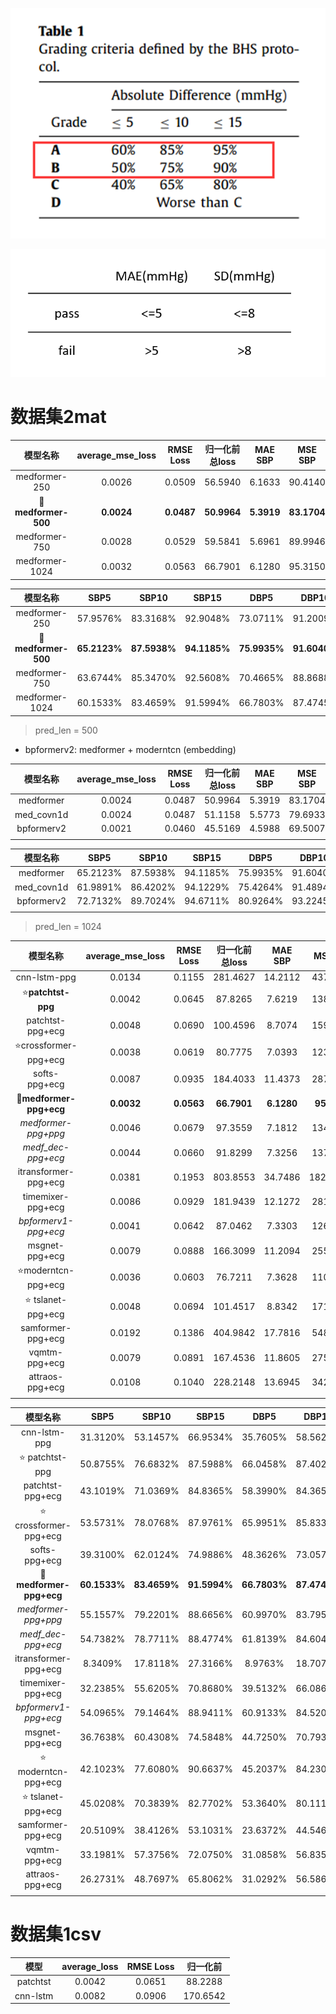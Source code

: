![BHS.png](image/BHS.png)

![AAMI.png](image/AAMI.png)

# 数据集2mat

|           模型名称           | average_mse_loss | RMSE Loss  |  归一化前总loss  |  MAE SBP   |   MSE SBP   |   SD_SBP   |  MAE DBP   |   MSE DBP   |   SD_DBP   | 
|:------------------------:|:----------------:|:----------:|:-----------:|:----------:|:-----------:|:----------:|:----------:|:-----------:|:----------:|
|      medformer-250       |      0.0026      |   0.0509   |   56.5940   |   6.1633   |   90.4140   |   7.3660   |   4.1184   |   45.6402   |   5.8848   |
| :star2:**medformer-500** |    **0.0024**    | **0.0487** | **50.9964** | **5.3919** | **83.1704** | **7.3433** | **3.8347** | **43.9991** | **5.9614** |
|      medformer-750       |      0.0028      |   0.0529   |   59.5841   |   5.6961   |   89.9946   |   7.6294   |   4.5455   |   56.6079   |   6.4364   |
|      medformer-1024      |      0.0032      |   0.0563   |   66.7901   |   6.1280   |   95.3150   |   7.5393   |   5.0020   |   64.8453   |   6.4997   |

|           模型名称           |     SBP5     |    SBP10     |    SBP15     |     DBP5     |    DBP10     |    DBP15     |
|:------------------------:|:------------:|:------------:|:------------:|:------------:|:------------:|:------------:|
|      medformer-250       |   57.9576%   |   83.3168%   |   92.9048%   |   73.0711%   |   91.2009%   |   95.8557%   |
| :star2:**medformer-500** | **65.2123%** | **87.5938%** | **94.1185%** | **75.9935%** | **91.6040%** | **95.8419%** |
|      medformer-750       |   63.6744%   |   85.3470%   |   92.5608%   |   70.4665%   |   88.8688%   |   94.4794%   |
|      medformer-1024      |   60.1533%   |   83.4659%   |   91.5994%   |   66.7803%   |   87.4745%   |   93.8422%   |

> pred_len = 500

- bpformerv2: medformer + moderntcn (embedding)

|    模型名称    | average_mse_loss | RMSE Loss | 归一化前总loss | MAE SBP | MSE SBP | SD_SBP | MAE DBP | MSE DBP | SD_DBP | 
|:----------:|:----------------:|:---------:|:---------:|:-------:|:-------:|:------:|:-------:|:-------:|:------:|
| medformer  |      0.0024      |  0.0487   |  50.9964  | 5.3919  | 83.1704 | 7.3433 | 3.8347  | 43.9991 | 5.9614 |
| med_covn1d |      0.0024      |  0.0487   |  51.1158  | 5.5773  | 79.6933 | 7.0824 | 3.8730  | 44.2924 | 5.9442 |
| bpformerv2 |      0.0021      |  0.0460   |  45.5169  | 4.5988  | 69.5007 | 7.1880 | 3.2951  | 36.7769 | 5.6905 |
|            |                  |           |           |         |         |        |         |         |        |

|    模型名称    |   SBP5   |  SBP10   |  SBP15   |   DBP5   |  DBP10   |  DBP15   |
|:----------:|:--------:|:--------:|:--------:|:--------:|:--------:|:--------:|
| medformer  | 65.2123% | 87.5938% | 94.1185% | 75.9935% | 91.6040% | 95.8419% |
| med_covn1d | 61.9891% | 86.4202% | 94.1229% | 75.4264% | 91.4894% | 95.9496% |
| bpformerv2 | 72.7132% | 89.7024% | 94.6711% | 80.9264% | 93.2245% | 96.5440% |
|            |          |          |          |          |          |          |

> pred_len = 1024

|             模型名称             | average_mse_loss | RMSE Loss  |  归一化前总loss  |  MAE SBP   |   MSE SBP   |   SD_SBP   |  MAE DBP   |   MSE DBP   |   SD_DBP   | 
|:----------------------------:|:----------------:|:----------:|:-----------:|:----------:|:-----------:|:----------:|:----------:|:-----------:|:----------:|
|         cnn-lstm-ppg         |      0.0134      |   0.1155   |  281.4627   |  14.2112   |  437.2165   |  15.4965   |  11.9072   |  303.5553   |  12.4827   | 
|    :star:**patchtst-ppg**    |      0.0042      |   0.0645   |   87.8265   |   7.6219   |  138.1481   |   8.8635   |   5.1728   |   77.4795   |   7.3165   |
|       patchtst-ppg+ecg       |      0.0048      |   0.0690   |  100.4596   |   8.7074   |  159.9748   |   9.1281   |   5.7956   |   81.5585   |   7.2161   | 
|  :star:crossformer-ppg+ecg   |      0.0038      |   0.0619   |   80.7775   |   7.0393   |  123.0274   |   8.6584   |   5.0378   |   67.1356   |   6.9595   | 
|        softs-ppg+ecg         |      0.0087      |   0.0935   |  184.4033   |  11.4373   |  287.6602   |  12.4303   |   8.0717   |  153.8381   |   9.6523   |
| :star2:**medformer-ppg+ecg** |    **0.0032**    | **0.0563** | **66.7901** | **6.1280** | **95.3150** | **7.5393** | **5.0020** | **64.8453** | **6.4997** |
|     *medformer-ppg+ppg*      |      0.0046      |   0.0679   |   97.3559   |   7.1812   |  134.3557   |   9.0748   |   5.9154   |   94.7465   |   7.9205   | 
|      *medf_dec-ppg+ecg*      |      0.0044      |   0.0660   |   91.8299   |   7.3256   |  137.3974   |   9.0064   |   5.7106   |   84.6292   |   7.4437   | 
|     itransformer-ppg+ecg     |      0.0381      |   0.1953   |  803.8553   |  34.7486   |  1820.0414  |  23.6844   |  23.1626   |  724.5032   |  13.9485   |
|      timemixer-ppg+ecg       |      0.0086      |   0.0929   |  181.9439   |  12.1272   |  281.1597   |  11.8479   |   9.0559   |  160.2216   |   9.3849   | 
|     *bpformerv1-ppg+ecg*     |      0.0041      |   0.0642   |   87.0462   |   7.3303   |  126.6045   |   8.6217   |   5.9230   |   82.6581   |   7.2454   | 
|        msgnet-ppg+ecg        |      0.0079      |   0.0888   |  166.3099   |  11.2094   |  255.4992   |  11.3036   |   8.2832   |  144.4841   |   8.8842   |
|   :star:moderntcn-ppg+ecg    |      0.0036      |   0.0603   |   76.7211   |   7.3628   |  110.6512   |   7.7655   |   6.2649   |   69.8185   |   6.1324   |
|   :star:  tslanet-ppg+ecg    |      0.0048      |   0.0694   |  101.4517   |   8.8342   |  171.7770   |   9.8799   |   6.5382   |   93.3845   |   7.6086   |
|      samformer-ppg+ecg       |      0.0192      |   0.1386   |  404.9842   |  17.7816   |  548.6365   |  15.4997   |  14.6515   |  379.9878   |  13.2210   |
|        vqmtm-ppg+ecg         |      0.0079      |   0.0891   |  167.4536   |  11.8605   |  275.8050   |  11.7537   |  11.7537   |  219.9587   |   9.9601   |
|       attraos-ppg+ecg        |      0.0108      |   0.1040   |  228.2148   |  13.6945   |  342.5528   |  12.5513   |  10.7313   |  214.2452   |  10.1329   |
|                              |                  |            |             |            |             |            |            |             |            |

|             模型名称             |     SBP5     |    SBP10     |    SBP15     |     DBP5     |    DBP10     |    DBP15     |
|:----------------------------:|:------------:|:------------:|:------------:|:------------:|:------------:|:------------:|
|         cnn-lstm-ppg         |   31.3120%   |   53.1457%   |   66.9534%   |   35.7605%   |   58.5621%   |   71.9409%   |
|     :star: patchtst-ppg      |   50.8755%   |   76.6832%   |   87.5988%   |   66.0458%   |   87.4029%   |   93.6918%   |
|       patchtst-ppg+ecg       |   43.1019%   |   71.0369%   |   84.8365%   |   58.3990%   |   84.3652%   |   92.5187%   |
|  :star: crossformer-ppg+ecg  |   53.5731%   |   78.0768%   |   87.9761%   |   65.9951%   |   85.8339%   |   92.0496%   |
|        softs-ppg+ecg         |   39.3100%   |   62.0124%   |   74.9886%   |   48.3626%   |   73.0579%   |   84.8845%   |
| :star2:**medformer-ppg+ecg** | **60.1533%** | **83.4659%** | **91.5994%** | **66.7803%** | **87.4745%** | **93.8422%** |
|     *medformer-ppg+ppg*      |   55.1557%   |   79.2201%   |   88.6656%   |   60.9970%   |   83.7954%   |   91.8172%   |
|      *medf_dec-ppg+ecg*      |   54.7382%   |   78.7711%   |   88.4774%   |   61.8139%   |   84.6041%   |   92.2181%   |
|     itransformer-ppg+ecg     |   8.3409%    |   17.8118%   |   27.3166%   |   8.9763%    |   18.7078%   |   29.4122%   |
|      timemixer-ppg+ecg       |   32.2385%   |   55.6205%   |   70.8680%   |   39.5132%   |   66.0864%   |   81.2493%   |
|     *bpformerv1-ppg+ecg*     |   54.0965%   |   79.1464%   |   88.9411%   |   60.9133%   |   84.5202%   |   92.4475%   |
|        msgnet-ppg+ecg        |   36.7638%   |   60.4308%   |   74.5848%   |   44.7250%   |   70.7934%   |   83.9277%   |
|   :star: moderntcn-ppg+ecg   |   42.1023%   |   77.6080%   |   90.6637%   |   45.2037%   |   84.2305%   |   94.8561%   |
|   :star:  tslanet-ppg+ecg    |   45.0208%   |   70.3839%   |   82.7702%   |   53.3640%   |   80.1113%   |   90.3460%   |
|      samformer-ppg+ecg       |   20.5109%   |   38.4126%   |   53.1031%   |   23.6372%   |   44.5468%   |   60.9951%   |
|        vqmtm-ppg+ecg         |   33.1981%   |   57.3756%   |   72.0750%   |   31.0858%   |   56.8358%   |   73.9686%   |
|       attraos-ppg+ecg        |   26.2731%   |   48.7697%   |   65.8062%   |   31.0292%   |   56.5868%   |   74.7473%   |
|                              |              |              |              |              |              |              |

# 数据集1csv

|    模型    | average_loss | RMSE Loss |   归一化前   |
|:--------:|:------------:|:---------:|:--------:|
| patchtst |    0.0042    |  0.0651   | 88.2288  |
| cnn-lstm |    0.0082    |  0.0906   | 170.6542 |
